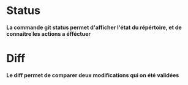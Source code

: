 # Status

**La commande git status permet d'afficher l'état du répértoire, et de connaitre les actions a éfféctuer**




# Diff

**Le diff permet de comparer deux modifications qui on été validées**

